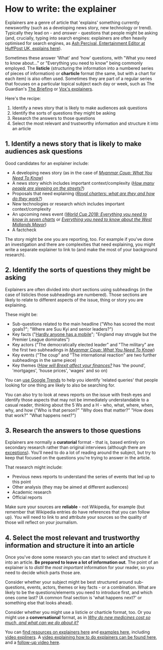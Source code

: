 # How to write: the explainer

Explainers are a genre of article that 'explains' something currently newsworthy (such as a developing news story, new technology or trend). Typically they lead on - and *answer* - questions that people might be asking (and, crucially, typing into search engines: explainers are often heavily optimised for search engines, as [Ash Percival, Entertainment Editor at HuffPost UK, explains here](https://us13.campaign-archive.com/?u=ea6d038b0e2ba7e4cbb480e7e&id=75e581d3ae)).

Sometimes these answer 'What' and 'how' questions, with "What you need to know about..." or "Everything you need to know" being commonly employed. The **listicle** (structuring the information into a numbered series of pieces of information) or **charticle** format (the same, but with a chart for each item) is also often used. Sometimes they are part of a regular series that focuses on a particular topical subject each day or week, such as The Guardian's [The Briefing](https://www.theguardian.com/news/series/the-briefing) or [Vox's explainers](https://www.vox.com/explainers).

Here's the recipe:

1. Identify a news story that is likely to make audiences ask questions
2. Identify the sorts of questions they might be asking
3. Research the answers to those questions
4. Select the most relevant and trustworthy information and structure it into an article

## 1. Identify a news story that is likely to make audiences ask questions

Good candidates for an explainer include:

* A developing news story (as in the case of *[Myanmar Coup: What You Need To Know](https://www.huffingtonpost.co.uk/entry/myanmar-military-coup-explained_uk_6017a972c5b653f644d528d6)*)
* A news story which includes important context/complexity (*[How many people are sleeping on the streets?](https://www.bbc.co.uk/news/av/uk-47068063/how-many-people-are-sleeping-rough-in-england)*) 
* Proposals that need explaining (*[Royal charters: what are they and how do they work?](https://www.theguardian.com/media/2012/dec/07/leveson-inquiry-royal-charter-history)*)
* New technologies or research which includes important context/complexity
* An upcoming news event (*[World Cup 2018: Everything you need to know in seven charts](https://www.bbc.co.uk/sport/football/44388118)* or *[Everything you need to know about the West Midlands Mayor](https://www.birminghammail.co.uk/news/midlands-news/west-midlands-mayor-2017-candidates-12587689?service=responsive)*)
* A factcheck

The story might be one you are reporting, too. For example if you've done an investigation and there are complexities that need explaining, you might write a separate explainer to link to (and make the most of your background research).


## 2. Identify the sorts of questions they might be asking

Explainers are often divided into short sections using subheadings (in the case of listicles those subheadings are numbered). Those sections are likely to relate to different aspects of the issue, thing or story you are explaining. 

These might be:

* Sub-questions related to the main headline ("Who has scored the most goals?"; "Where are Suu Kyi and senior leaders?")
* Key facts ("[Hardly anyone has a mobile](https://www.bbc.co.uk/news/world-asia-41228181)"; "England may struggle but the Premier League dominates")
* Key actors ("The democratically elected leader" and "The military" are the first two subheadings in *[Myanmar Coup: What You Need To Know](https://www.huffingtonpost.co.uk/entry/myanmar-military-coup-explained_uk_6017a972c5b653f644d528d6)*)
* Key events ("The coup" and "The international reaction" are two further subheadings in the same piece)
* Key themes (*[How will Brexit affect your finances?](https://www.bbc.co.uk/news/business-36537906)* has 'the pound', 'mortgages', 'house prices', 'wages' and so on)

You can [use Google Trends](https://newsinitiative.withgoogle.com/training/lessons?tool=Google%20Trends&image=trends) to help you identify 'related queries' that people looking for one thing are likely to also be searching for.

You can also try to look at news reports on the issue with fresh eyes and identify those aspects that may not be immediately understandable to a casual reader, thinking about the 5 Ws and a H - who, what, where, when, why, and how ("Who is that person?" "Why does that matter?" "How does that work?" "What happens next?")

## 3. Research the answers to those questions

Explainers are normally a **curatorial** format - that is, based entirely on secondary research rather than original interviews (although there are [exceptions](https://www.bbc.co.uk/news/uk-england-39130530)). You'll need to do a lot of reading around the subject, but try to keep that focused on the questions you're trying to answer in the article.

That research might include:
* Previous news reports to understand the series of events that led up to this point
* Other analysis (they may be aimed at different audiences)
* Academic research
* Official reports

Make sure your sources are **reliable** - not Wikipedia, for example (but remember that Wikipedia entries do have references that you can follow up). You will need to link to and attribute your sources so the quality of those will reflect on your journalism.

## 4. Select the most relevant and trustworthy information and structure it into an article

Once you've done some research you can start to select and structure it into an article. **Be prepared to leave a lot of information out**. The point of an explainer is to *distil* the *most important* information for your reader, so you need to decide which parts those are. 

Consider whether your subject might be best structured around sub-questions, events, actors, themes or key facts - or a combination. What are likely to be the questions/elements you need to introduce first, and which ones come last? (A common final section is 'what happens next?' or something else that looks ahead).

Consider whether you might use a listicle or charticle format, too. Or you might use a **conversational** format, as in *[Why do new medicines cost so much, and what can we do about it?](https://www.theguardian.com/news/2018/apr/09/why-do-new-medicines-cost-so-much-and-what-can-we-do-about-it)*

You can [find resources on explainers here](https://pinboard.in/u:paulbradshaw/t:explainers) and [examples here](https://pinboard.in/u:paulbradshaw/t:explainer), including [video expliners](https://pinboard.in/u:paulbradshaw/t:explainer+video). A [video explaining how to do explainers can be found here](https://www.youtube.com/watch?v=RU9gkzcUgBE), and a [follow-up video here](https://www.youtube.com/watch?v=pg-r0RQ0wTM&list=PL-ZV9BlgytWilseA-MrJb3VXo2yIzSVOi&index=10).
